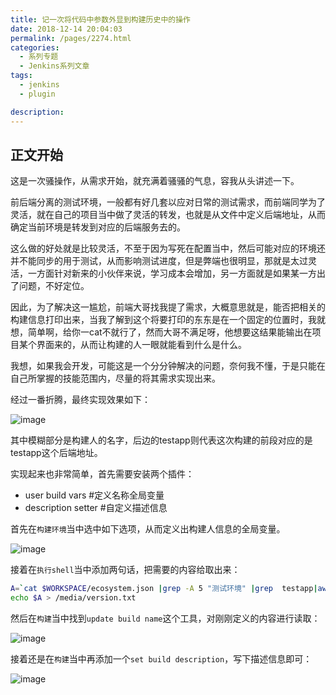 ```yaml
---
title: 记一次将代码中参数外显到构建历史中的操作
date: 2018-12-14 20:04:03
permalink: /pages/2274.html
categories: 
  - 系列专题
  - Jenkins系列文章
tags: 
  - jenkins
  - plugin

description: 
---
```


## 正文开始

这是一次骚操作，从需求开始，就充满着骚骚的气息，容我从头讲述一下。

前后端分离的测试环境，一般都有好几套以应对日常的测试需求，而前端同学为了灵活，就在自己的项目当中做了灵活的转发，也就是从文件中定义后端地址，从而确定当前环境是转发到对应的后端服务去的。

这么做的好处就是比较灵活，不至于因为写死在配置当中，然后可能对应的环境还并不能同步的用于测试，从而影响测试进度，但是弊端也很明显，那就是太过灵活，一方面针对新来的小伙伴来说，学习成本会增加，另一方面就是如果某一方出了问题，不好定位。

因此，为了解决这一尴尬，前端大哥找我提了需求，大概意思就是，能否把相关的构建信息打印出来，当我了解到这个将要打印的东东是在一个固定的位置时，我就想，简单啊，给你一cat不就行了，然而大哥不满足呀，他想要这结果能输出在项目某个界面来的，从而让构建的人一眼就能看到什么是什么。

我想，如果我会开发，可能这是一个分分钟解决的问题，奈何我不懂，于是只能在自己所掌握的技能范围内，尽量的将其需求实现出来。

经过一番折腾，最终实现效果如下：

![image](http://t.eryajf.net/imgs/2021/09/75e94dc55aebaf1f.jpg)

其中模糊部分是构建人的名字，后边的testapp则代表这次构建的前段对应的是testapp这个后端地址。

实现起来也非常简单，首先需要安装两个插件：

- user build vars #定义名称全局变量
- description setter #自定义描述信息

首先在`构建环境`当中选中如下选项，从而定义出构建人信息的全局变量。

![image](http://t.eryajf.net/imgs/2021/09/3f6484e82b7ffd91.jpg)

接着在`执行shell`当中添加两句话，把需要的内容给取出来：

```sh
A=`cat $WORKSPACE/ecosystem.json |grep -A 5 "测试环境" |grep  testapp|awk -F "\""  '{print $4}'|awk -F "." '{print $1}'`
echo $A > /media/version.txt
```

然后在`构建`当中找到`update build name`这个工具，对刚刚定义的内容进行读取：

![image](http://t.eryajf.net/imgs/2021/09/a3c3b558f0c99779.jpg)

接着还是在`构建`当中再添加一个`set build description`，写下描述信息即可：

![image](http://t.eryajf.net/imgs/2021/09/76375b61d7477e74.jpg)
